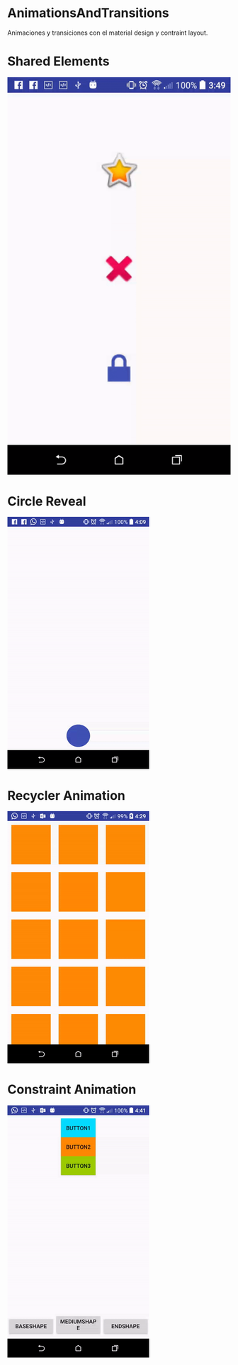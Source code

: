 # AnimationsAndTransitions
Animaciones y transiciones  con el material design y contraint layout.

# Shared Elements
![Interfaz gráfica de la aplicación](https://raw.githubusercontent.com/aleexander1409/AnimationsAndTransitions/master/ezgif.com-video-to-gif.gif)

# Circle Reveal
![Interfaz gráfica de la aplicación](https://raw.githubusercontent.com/aleexander1409/AnimationsAndTransitions/master/ezgif.com-video-to-gif-2.gif)

# Recycler Animation
![Interfaz gráfica de la aplicación](https://raw.githubusercontent.com/aleexander1409/AnimationsAndTransitions/master/ezgif.com-video-to-gif-3.gif)

# Constraint Animation
![Interfaz gráfica de la aplicación](https://raw.githubusercontent.com/aleexander1409/AnimationsAndTransitions/master/ezgif.com-video-to-gif-4.gif)
